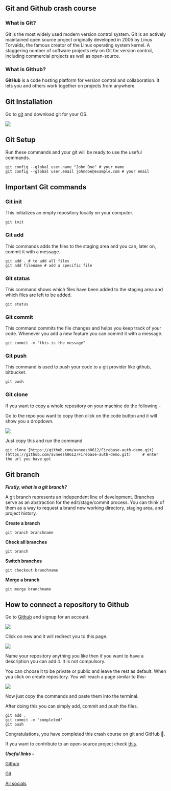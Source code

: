 ## Git and Github crash course


### What is Git?

Git is the most widely used modern version control system. Git is an actively maintained open source project originally developed in 2005 by Linus Torvalds, the famous creator of the Linux operating system kernel. A staggering number of software projects rely on Git for version control, including commercial projects as well as open-source.

### What is Github?

**GitHub** is a code hosting platform for version control and collaboration. It lets you and others work together on projects from anywhere.

## Git Installation

Go to [git](https://git-scm.com/downloads) and download git for your OS.

![](https://cdn.hashnode.com/res/hashnode/image/upload/v1627311857542/McrDp-wyY.png)

## Git Setup

Run these commands and your git will be ready to use the useful commands.

```
git config --global user.name "John Doe" # your name
git config --global user.email johndoe@example.com # your email
```


## Important Git commands

### Git init

This initializes an empty repository locally on your computer.

```
git init
```


### Git add

This commands adds the files to the staging area and you can, later on, commit it with a message.

```
git add . # to add all files
git add filename # add a specific file
```


### Git status

This command shows which files have been added to the staging area and which files are left to be added.

```
git status
```


### Git commit

This command commits the file changes and helps you keep track of your code. Whenever you add a new feature you can commit it with a message.

```
git commit -m "this is the message"
```


### Git push

This command is used to push your code to a git provider like github, bitbucket.

```
git push
```


### **Git clone**

If you want to copy a whole repository on your machine do the following -

Go to the repo you want to copy then click on the code button and it will show you a dropdown.

![](https://cdn.hashnode.com/res/hashnode/image/upload/v1627311859216/oXwBhsKls.png)

Just copy this and run the command

```
git clone [https://github.com/avneesh0612/Firebase-auth-demo.git](https://github.com/avneesh0612/Firebase-auth-demo.git)     # enter the url you have got
```


## Git branch

***Firstly, what is a git branch?***

A git branch represents an independent line of development. Branches serve as an abstraction for the edit/stage/commit process. You can think of them as a way to request a brand new working directory, staging area, and project history.

**Create a branch**

```
git branch branchname
```


**Check all branches**

```
git branch
```


**Switch branches**

```
git checkout branchname
```


**Merge a branch**

```
git merge branchname
```


## How to connect a repository to Github

Go to [Github](https://github.com/) and signup for an account.

![](https://cdn.hashnode.com/res/hashnode/image/upload/v1627311860984/OYTpKg6Df.png)

Click on new and it will redirect you to this page.

![](https://cdn.hashnode.com/res/hashnode/image/upload/v1627311862849/RnfZNhoPY.png)

Name your repository anything you like then if you want to have a description you can add it. It is not compulsory.

You can choose it to be private or public and leave the rest as default. When you click on create repository. You will reach a page similar to this-

![](https://cdn.hashnode.com/res/hashnode/image/upload/v1627311864658/nh51c3bLq.png)

Now just copy the commands and paste them into the terminal.

After doing this you can simply add, commit and push the files.

```
git add .
git commit -m "completed"
git push
```


Congratulations, you have completed this crash course on git and GitHub 🥳.

If you want to contribute to an open-source project check [this](https://medium.com/weekly-webtips/how-to-contribute-to-an-open-source-project-and-make-a-pr-cc92f6c9831d).

***Useful links -***

[Github](https://github.com)

[Git](https://git-scm.com)

[All socials](https://avneesh-links.vercel.app/)